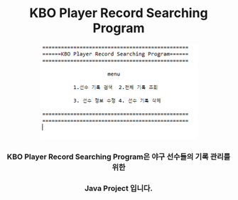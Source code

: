 <h1 align="center">KBO Player Record Searching Program</h1>

<center><img src="image/recSearch.png"/></center>

<h3 align="center">KBO Player Record Searching Program은 야구 선수들의 기록 관리를 위한</h3> 

<h3 align="center">Java Project 입니다.</h3>
